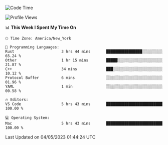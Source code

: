 <!--START_SECTION:waka-->
![Code Time](http://img.shields.io/badge/Code%20Time-357%20hrs%2037%20mins-blue)

![Profile Views](http://img.shields.io/badge/Profile%20Views-38-blue)

📊 **This Week I Spent My Time On** 

```text
🕑︎ Time Zone: America/New_York

💬 Programming Languages: 
Rust                     3 hrs 44 mins       ████████████████░░░░░░░░░   65.24 % 
Other                    1 hr 15 mins        █████░░░░░░░░░░░░░░░░░░░░   21.87 % 
C++                      34 mins             ███░░░░░░░░░░░░░░░░░░░░░░   10.12 % 
Protocol Buffer          6 mins              ░░░░░░░░░░░░░░░░░░░░░░░░░   01.96 % 
YAML                     1 min               ░░░░░░░░░░░░░░░░░░░░░░░░░   00.58 % 

🔥 Editors: 
VS Code                  5 hrs 43 mins       █████████████████████████   100.00 % 

💻 Operating System: 
Mac                      5 hrs 43 mins       █████████████████████████   100.00 % 
```


 Last Updated on 04/05/2023 01:44:24 UTC
<!--END_SECTION:waka-->
